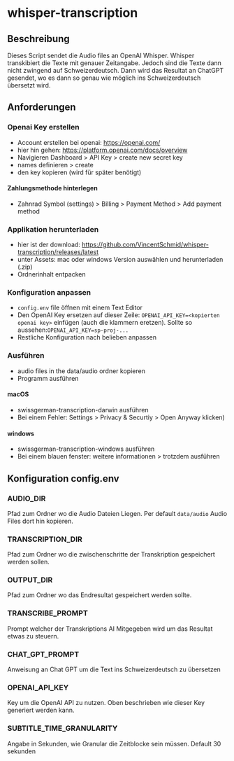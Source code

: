 # whisper-transcription

## Beschreibung
Dieses Script sendet die Audio files an OpenAI Whisper. Whisper transkibiert die Texte mit genauer Zeitangabe. Jedoch sind die Texte dann nicht zwingend auf Schweizerdeutsch.
Dann wird das Resultat an ChatGPT gesendet, wo es dann so genau wie möglich ins Schweizerdeutsch übersetzt wird.

## Anforderungen

### Openai Key erstellen
- Account erstellen bei openai: https://openai.com/
- hier hin gehen: https://platform.openai.com/docs/overview
- Navigieren Dashboard > API Key > create new secret key
- names definieren > create
- den key kopieren (wird für später benötigt)

#### Zahlungsmethode hinterlegen
- Zahnrad Symbol (settings) > Billing > Payment Method > Add payment method

### Applikation herunterladen
- hier ist der download: https://github.com/VincentSchmid/whisper-transcription/releases/latest
- unter Assets: mac oder windows Version auswählen und herunterladen (.zip)
- Ordnerinhalt entpacken

### Konfiguration anpassen
- `config.env` file öffnen mit einem Text Editor
- Den OpenAI Key ersetzen auf dieser Zeile: `OPENAI_API_KEY=<kopierten openai key>` einfügen (auch die klammern eretzen). Sollte so aussehen:`OPENAI_API_KEY=sp-proj-...`
- Restliche Konfiguration nach belieben anpassen

### Ausführen
- audio files in the data/audio ordner kopieren
- Programm ausführen

#### macOS
- swissgerman-transcription-darwin ausführen
- Bei einem Fehler: Settings > Privacy & Securtiy > Open Anyway klicken)

#### windows
- swissgerman-transcription-windows ausführen
- Bei einem blauen fenster: weitere informationen > trotzdem ausführen

## Konfiguration config.env
### AUDIO_DIR
Pfad zum Ordner wo die Audio Dateien Liegen. Per default `data/audio` Audio Files dort hin kopieren.

### TRANSCRIPTION_DIR
Pfad zum Ordner wo die zwischenschritte der Transkription gespeichert werden sollen.

### OUTPUT_DIR
Pfad zum Ordner wo das Endresultat gespeichert werden sollte.

### TRANSCRIBE_PROMPT
Prompt welcher der Transkriptions AI Mitgegeben wird um das Resultat etwas zu steuern.

### CHAT_GPT_PROMPT
Anweisung an Chat GPT um die Text ins Schweizerdeutsch zu übersetzen

### OPENAI_API_KEY
Key um die OpenAI API zu nutzen. Oben beschrieben wie dieser Key generiert werden kann.

### SUBTITLE_TIME_GRANULARITY
Angabe in Sekunden, wie Granular die Zeitblocke sein müssen. Default 30 sekunden
